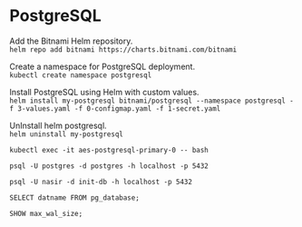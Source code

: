 # PostgreSQL

Add the Bitnami Helm repository.\
`helm repo add bitnami https://charts.bitnami.com/bitnami`

Create a namespace for PostgreSQL deployment.\
`kubectl create namespace postgresql`

Install PostgreSQL using Helm with custom values.\
`helm install my-postgresql bitnami/postgresql --namespace postgresql -f 3-values.yaml -f 0-configmap.yaml -f 1-secret.yaml`

UnInstall helm postgresql.\
`helm uninstall my-postgresql`

`kubectl exec -it aes-postgresql-primary-0 -- bash`

`psql -U postgres -d postgres -h localhost -p 5432`

`psql -U nasir -d init-db -h localhost -p 5432`

`SELECT datname FROM pg_database;`

`SHOW max_wal_size;`